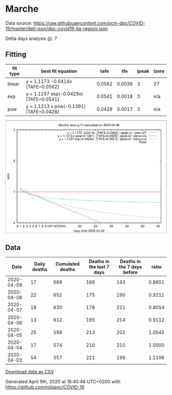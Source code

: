 # Marche

Data source: https://raw.githubusercontent.com/pcm-dpc/COVID-19/master/dati-json/dpc-covid19-ita-regioni.json

Delta days analysis (j): 7

## Fitting 
|fit type|best fit equation|tafe|tfe|ipeak|izero|
|-------|-----|--------|------|---|---|
|linear|y = 1.1173 -0.0414x  [TAFE=0.0562]|0.0562|0.0036|3|27|
|exp|y = 1.1237 exp(-0.0429x)  [TAFE=0.0541]|0.0541|0.0018|3|n/a|
|pow|y = 1.1213 x pow(-0.1391)  [TAFE=0.0428]|0.0428|0.0017|3|n/a|

![Plot](COVID-19_marche_j7_2020-04-09.png)

## Data
|Date|Daily deaths|Cumulated deaths|Deaths in the last 7 days|Deaths in the 7 days before|ratio|
|----|----------|-----------|-------|--------------------|-----|
|2020-04-09|17|669|166|193|0.8601|
|2020-04-08|22|652|175|190|0.9211|
|2020-04-07|18|630|178|221|0.8054|
|2020-04-06|13|612|195|214|0.9112|
|2020-04-05|25|599|213|202|1.0545|
|2020-04-04|17|574|210|210|1.0000|
|2020-04-03|54|557|221|199|1.1106|

[Download data as CSV](COVID-19_marche_j7_2020-04-09.csv)

Generated April 9th, 2020 at 16:40:48 UTC+0200 with https://github.com/robianc/COVID-19
